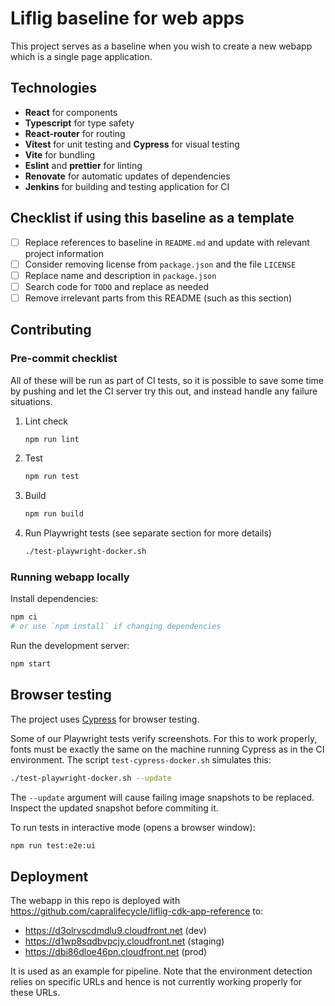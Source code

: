 # Liflig baseline for web apps
This project serves as a baseline when you wish to create a new webapp which is a single page application.

## Technologies
- **React** for components
- **Typescript** for type safety
- **React-router** for routing
- **Vitest** for unit testing and **Cypress** for visual testing
- **Vite** for bundling
- **Eslint** and **prettier** for linting
- **Renovate** for automatic updates of dependencies
- **Jenkins** for building and testing application for CI

## Checklist if using this baseline as a template

- [ ] Replace references to baseline in `README.md` and update with relevant project information
- [ ] Consider removing license from `package.json` and the file `LICENSE`
- [ ] Replace name and description in `package.json`
- [ ] Search code for `TODO` and replace as needed
- [ ] Remove irrelevant parts from this README (such as this section)

## Contributing

### Pre-commit checklist

All of these will be run as part of CI tests, so it is possible to save
some time by pushing and let the CI server try this out, and instead handle
any failure situations.

1. Lint check

   ```bash
   npm run lint
   ```

2. Test

   ```bash
   npm run test
   ```

3. Build

   ```bash
   npm run build
   ```

4. Run Playwright tests (see separate section for more details)

   ```bash
   ./test-playwright-docker.sh
   ```

### Running webapp locally

Install dependencies:

```bash
npm ci
# or use `npm install` if changing dependencies
```

Run the development server:

```bash
npm start
```

## Browser testing

The project uses [Cypress](https://www.cypress.io/) for browser testing.

Some of our Playwright tests verify screenshots. For this to work properly,
fonts must be exactly the same on the machine running Cypress as in
the CI environment. The script `test-cypress-docker.sh` simulates this:

```bash
./test-playwright-docker.sh --update
```

The `--update` argument will cause failing image snapshots to be replaced.
Inspect the updated snapshot before commiting it.

To run tests in interactive mode (opens a browser window):

```bash
npm run test:e2e:ui
```

## Deployment

The webapp in this repo is deployed with
https://github.com/capralifecycle/liflig-cdk-app-reference
to:

- https://d3olrvscdmdlu9.cloudfront.net (dev)
- https://d1wp8sqdbvpcjy.cloudfront.net (staging)
- https://dbi86dloe46pn.cloudfront.net (prod)

It is used as an example for pipeline. Note that the environment
detection relies on specific URLs and hence is not currently
working properly for these URLs.
